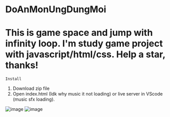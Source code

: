 # DoAnMonUngDungMoi
# This is game space and jump with infinity loop. I'm study game project with javascript/html/css. Help a star, thanks!

```Install```
1. Download zip file
2. Open index.html (Idk why music it not loading) or live server in VScode (music sfx loading).

![image](https://github.com/ducpham84380/DoAnMonUngDungMoi/assets/92807376/610b4760-530d-4f03-ac46-265ec1083299)
![image](https://github.com/ducpham84380/DoAnMonUngDungMoi/assets/92807376/a02f1a6b-9c3c-4e5d-ae42-6154061646d9)
